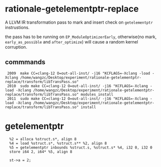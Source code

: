 # rationale-getelementptr-replace

A LLVM IR transformation pass to mark and insert check on `getelementptr` instrustions.

the pass has to be running on `EP_ModuleOptimizerEarly`, otherwise(no mark, `early_as_possible` and `after_optimize`) will cause a random kernel corruption.

<!--LLVM transform的经验总结

pass需要标明在什么阶段，`EP_ModuleOptimizerEarly`经过测试是有效的，不标记、early_as_possible和after_optimize都会出现随机崩溃事件

上次只对ext4进行的点对点变形，一条一条指令修改，结果会造成整个内核地址混乱，虽然能运行，但是可能会崩溃，因此正确的做法是直接把pass加到make的`KCFLAGS`里面-->



## commmands

```
 2009  make CC=clang-12 O=out-all-inst/ -j16 "KCFLAGS=-Xclang -load -Xclang /home/wangzc/Desktop/experiment/rationale-getelementptr-replace/transform/libTransPass.so" 
 2010  sudo make CC=clang-12 O=out-all-inst/ -j16 "KCFLAGS=-Xclang -load -Xclang /home/wangzc/Desktop/experiment/rationale-getelementptr-replace/transform/libTransPass.so" modules_install
 2011  sudo make CC=clang-12 O=out-all-inst/ -j16 "KCFLAGS=-Xclang -load -Xclang /home/wangzc/Desktop/experiment/rationale-getelementptr-replace/transform/libTransPass.so" install
```



# getelementptr

```
  %2 = alloca %struct.s*, align 8
  %4 = load %struct.s*, %struct.s** %2, align 8
  %5 = getelementptr inbounds %struct.s, %struct.s* %4, i32 0, i32 0
  store i64 2, i64* %5, align 8

  st->a = 2;
```

